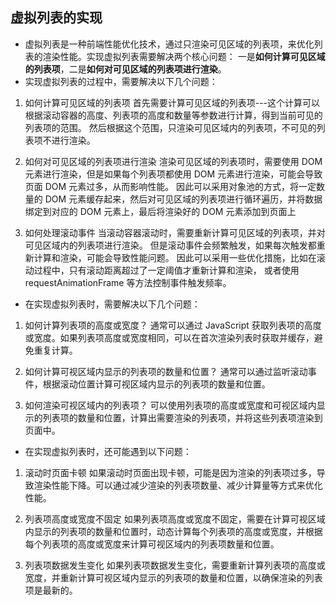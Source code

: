 ## 虚拟列表的实现
- 虚拟列表是一种前端性能优化技术，通过只渲染可见区域的列表项，来优化列表的渲染性能。实现虚拟列表需要解决两个核心问题：
一是**如何计算可见区域的列表项**，二是**如何对可见区域的列表项进行渲染**。
- 实现虚拟列表的过程中，需要解决以下几个问题：

1. 如何计算可见区域的列表项
首先需要计算可见区域的列表项---这个计算可以根据滚动容器的高度、列表项的高度和数量等参数进行计算，得到当前可见的列表项的范围。
然后根据这个范围，只渲染可见区域内的列表项，不可见的列表项不进行渲染。


2. 如何对可见区域的列表项进行渲染
渲染可见区域的列表项时，需要使用 DOM 元素进行渲染，但是如果每个列表项都使用 DOM 元素进行渲染，可能会导致页面 DOM 元素过多，从而影响性能。
因此可以采用对象池的方式，将一定数量的 DOM 元素缓存起来，然后对可见区域的列表项进行循环遍历，并将数据绑定到对应的 DOM 元素上，最后将渲染好的 DOM 元素添加到页面上

3. 如何处理滚动事件
当滚动容器滚动时，需要重新计算可见区域的列表项，并对可见区域内的列表项进行渲染。
但是滚动事件会频繁触发，如果每次触发都重新计算和渲染，可能会导致性能问题。
因此可以采用一些优化措施，比如在滚动过程中，只有滚动距离超过了一定阈值才重新计算和渲染，
或者使用 requestAnimationFrame 等方法控制事件触发频率。

- 在实现虚拟列表时，需要解决以下几个问题：

1. 如何计算列表项的高度或宽度？
通常可以通过 JavaScript 获取列表项的高度或宽度。如果列表项高度或宽度相同，可以在首次渲染列表时获取并缓存，避免重复计算。

2. 如何计算可视区域内显示的列表项的数量和位置？
通常可以通过监听滚动事件，根据滚动位置计算可视区域内显示的列表项的数量和位置。

3. 如何渲染可视区域内的列表项？
可以使用列表项的高度或宽度和可视区域内显示的列表项的数量和位置，计算出需要渲染的列表项，并将这些列表项渲染到页面中。


- 在实现虚拟列表时，还可能遇到以下问题：

1. 滚动时页面卡顿
如果滚动时页面出现卡顿，可能是因为渲染的列表项过多，导致渲染性能下降。可以通过减少渲染的列表项数量、减少计算量等方式来优化性能。

2. 列表项高度或宽度不固定
如果列表项高度或宽度不固定，需要在计算可视区域内显示的列表项的数量和位置时，动态计算每个列表项的高度或宽度，并根据每个列表项的高度或宽度来计算可视区域内的列表项数量和位置。

3. 列表项数据发生变化
如果列表项数据发生变化，需要重新计算列表项的高度或宽度，并重新计算可视区域内显示的列表项的数量和位置，以确保渲染的列表项是最新的。